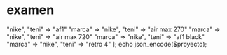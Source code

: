 # examen
<?php
$proyecto = [
  "marca" => "nike",
  "teni" => "af1"
  "marca" => "nike",
  "teni" => "air max 270"
  "marca" => "nike",
  "teni" => "air max 720"
  "marca" => "nike",
  "teni" => "af1 black"
  "marca" => "nike",
  "teni" => "retro 4"
];
echo json_encode($proyecto);
